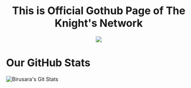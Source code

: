 <h1 align="center"><B>This is Official Gothub Page of The Knight's Network</B></H1>
<p align="center">
<img src="https://readme-typing-svg.herokuapp.com?color=1C71FA&width=420&lines=We+are+Developers+From+India%F0%9F%97%BF;Working+For+Akatsuki+Division%F0%9F%91%80;Akatsuki+Division+is+under+knights">
</p>

# Our GitHub Stats

![Birusara's Git Stats](https://github-readme-stats.vercel.app/api?username=borusara&include_all_commits=true&count_private=true&theme=tokyonight)

<!--
**borusara/borusara** is a ✨ _special_ ✨ repository because its `README.md` (this file) appears on your GitHub profile.

Here are some ideas to get you started:

- 🔭 I’m currently working on ...
- 🌱 I’m currently learning ...
- 👯 I’m looking to collaborate on ...
- 🤔 I’m looking for help with ...
- 💬 Ask me about ...
- 📫 How to reach me: ...
- 😄 Pronouns: ...
- ⚡ Fun fact: ...
-->
